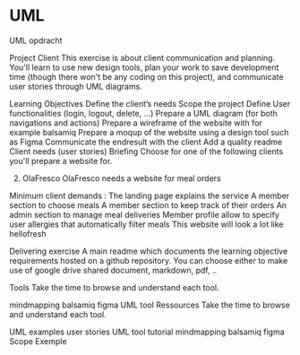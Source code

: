 # UML
UML opdracht


Project Client
This exercise is about client communication and planning. You'll learn to use new design tools, plan your work to save development time (though there won't be any coding on this project), and communicate user stories through UML diagrams.

Learning Objectives
Define the client’s needs
Scope the project
Define User functionalities (login, logout, delete, ...)
Prepare a UML diagram (for both navigations and actions)
Prepare a wireframe of the website with for example balsamiq
Prepare a moqup of the website using a design tool such as Figma
Communicate the endresult with the client
Add a quality readme
Client needs (user stories)
Briefing
Choose for one of the following clients you'll prepare a website for.

2. OlaFresco
OlaFresco needs a website for meal orders

Minimum client demands :
The landing page explains the service
A member section to choose meals
A member section to keep track of their orders
An admin section to manage meal deliveries
Member profile allow to specify user allergies that automatically filter meals
This website will look a lot like hellofresh


Delivering exercise
A main readme which documents the learning objective requirements hosted on a github repository. You can choose either to make use of google drive shared document, markdown, pdf, ..

Tools
Take the time to browse and understand each tool.

mindmapping
balsamiq
figma
UML tool
Ressources
Take the time to browse and understand each tool.

UML examples
user stories
UML tool tutorial
mindmapping
balsamiq
figma
Scope Exemple
